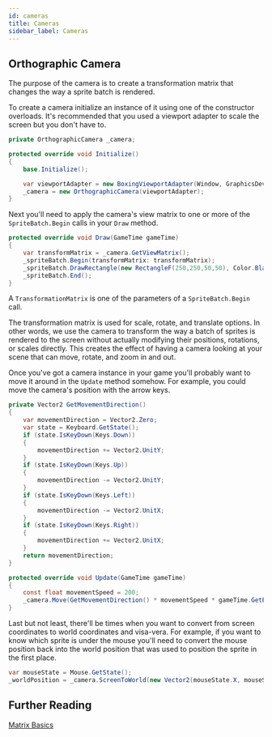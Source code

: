 ```yaml
---
id: cameras
title: Cameras
sidebar_label: Cameras
---
```


## Orthographic Camera

The purpose of the camera is to create a transformation matrix that changes the way a sprite batch is rendered.

To create a camera initialize an instance of it using one of the constructor overloads. It's recommended that you used a viewport adapter to scale the screen but you don't have to.
```csharp
private OrthographicCamera _camera;

protected override void Initialize()
{
    base.Initialize();

    var viewportAdapter = new BoxingViewportAdapter(Window, GraphicsDevice, 800, 480);
    _camera = new OrthographicCamera(viewportAdapter);
}
```

Next you'll need to apply the camera's view matrix to one or more of the `SpriteBatch.Begin` calls in your `Draw` method.
```csharp
protected override void Draw(GameTime gameTime)
{
    var transformMatrix = _camera.GetViewMatrix();
    _spriteBatch.Begin(transformMatrix: transformMatrix);
    _spriteBatch.DrawRectangle(new RectangleF(250,250,50,50), Color.Black, 1f);
    _spriteBatch.End();
}
```
A `TransformationMatrix` is one of the parameters of a `SpriteBatch.Begin` call.

The transformation matrix is used for scale, rotate, and translate options.
In other words, we use the camera to transform the way a batch of sprites is rendered to the screen without actually modifying their positions, rotations, or scales directly. This creates the effect of having a camera looking at your scene that can move, rotate, and zoom in and out.

Once you've got a camera instance in your game you'll probably want to move it around in the `Update` method somehow. For example, you could move the camera's position with the arrow keys.

```csharp
private Vector2 GetMovementDirection()
{
    var movementDirection = Vector2.Zero;
    var state = Keyboard.GetState();
    if (state.IsKeyDown(Keys.Down))
    {
        movementDirection += Vector2.UnitY;
    }
    if (state.IsKeyDown(Keys.Up))
    {
        movementDirection -= Vector2.UnitY;
    }
    if (state.IsKeyDown(Keys.Left))
    {
        movementDirection -= Vector2.UnitX;
    }
    if (state.IsKeyDown(Keys.Right))
    {
        movementDirection += Vector2.UnitX;
    }
    return movementDirection;
}

protected override void Update(GameTime gameTime)
{
    const float movementSpeed = 200;
    _camera.Move(GetMovementDirection() * movementSpeed * gameTime.GetElapsedSeconds());
}
```

Last but not least, there'll be times when you want to convert from screen coordinates to world coordinates and visa-vera.  For example, if you want to know which sprite is under the mouse you'll need to convert the mouse position back into the world position that was used to position the sprite in the first place.
```csharp
var mouseState = Mouse.GetState();
_worldPosition = _camera.ScreenToWorld(new Vector2(mouseState.X, mouseState.Y));
```

## Further Reading

[Matrix Basics](https://stevehazen.wordpress.com/2010/02/15/matrix-basics-how-to-step-away-from-storing-an-orientation-as-3-angles/)